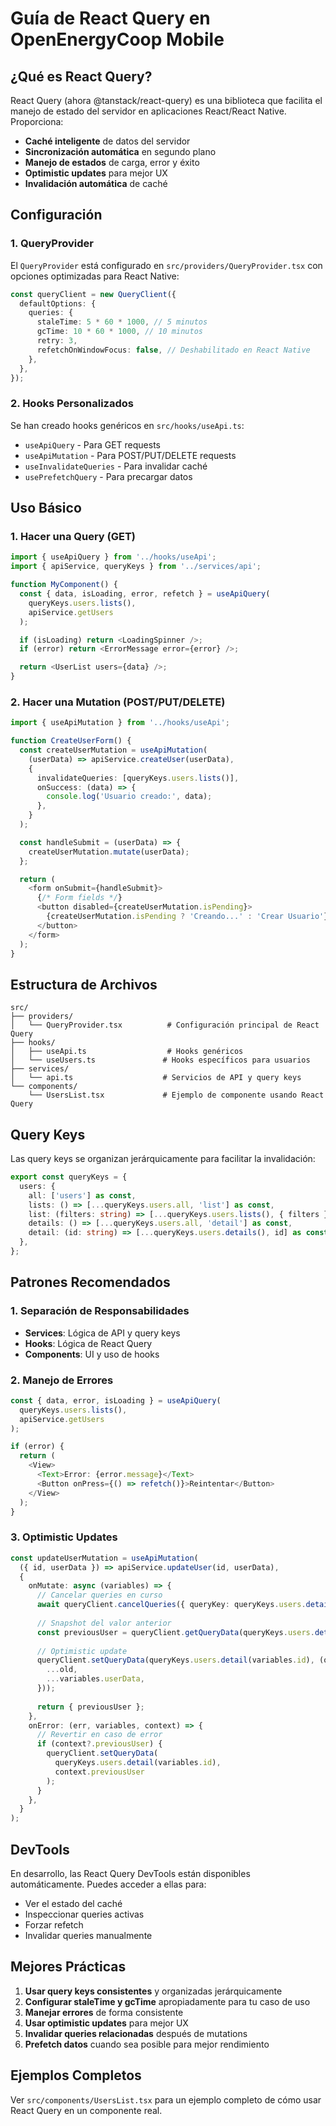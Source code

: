 # Guía de React Query en OpenEnergyCoop Mobile

## ¿Qué es React Query?

React Query (ahora @tanstack/react-query) es una biblioteca que facilita el manejo de estado del servidor en aplicaciones React/React Native. Proporciona:

- **Caché inteligente** de datos del servidor
- **Sincronización automática** en segundo plano
- **Manejo de estados** de carga, error y éxito
- **Optimistic updates** para mejor UX
- **Invalidación automática** de caché

## Configuración

### 1. QueryProvider

El `QueryProvider` está configurado en `src/providers/QueryProvider.tsx` con opciones optimizadas para React Native:

```typescript
const queryClient = new QueryClient({
  defaultOptions: {
    queries: {
      staleTime: 5 * 60 * 1000, // 5 minutos
      gcTime: 10 * 60 * 1000, // 10 minutos
      retry: 3,
      refetchOnWindowFocus: false, // Deshabilitado en React Native
    },
  },
});
```

### 2. Hooks Personalizados

Se han creado hooks genéricos en `src/hooks/useApi.ts`:

- `useApiQuery` - Para GET requests
- `useApiMutation` - Para POST/PUT/DELETE requests
- `useInvalidateQueries` - Para invalidar caché
- `usePrefetchQuery` - Para precargar datos

## Uso Básico

### 1. Hacer una Query (GET)

```typescript
import { useApiQuery } from '../hooks/useApi';
import { apiService, queryKeys } from '../services/api';

function MyComponent() {
  const { data, isLoading, error, refetch } = useApiQuery(
    queryKeys.users.lists(),
    apiService.getUsers
  );

  if (isLoading) return <LoadingSpinner />;
  if (error) return <ErrorMessage error={error} />;

  return <UserList users={data} />;
}
```

### 2. Hacer una Mutation (POST/PUT/DELETE)

```typescript
import { useApiMutation } from '../hooks/useApi';

function CreateUserForm() {
  const createUserMutation = useApiMutation(
    (userData) => apiService.createUser(userData),
    {
      invalidateQueries: [queryKeys.users.lists()],
      onSuccess: (data) => {
        console.log('Usuario creado:', data);
      },
    }
  );

  const handleSubmit = (userData) => {
    createUserMutation.mutate(userData);
  };

  return (
    <form onSubmit={handleSubmit}>
      {/* Form fields */}
      <button disabled={createUserMutation.isPending}>
        {createUserMutation.isPending ? 'Creando...' : 'Crear Usuario'}
      </button>
    </form>
  );
}
```

## Estructura de Archivos

```
src/
├── providers/
│   └── QueryProvider.tsx          # Configuración principal de React Query
├── hooks/
│   ├── useApi.ts                  # Hooks genéricos
│   └── useUsers.ts               # Hooks específicos para usuarios
├── services/
│   └── api.ts                    # Servicios de API y query keys
└── components/
    └── UsersList.tsx             # Ejemplo de componente usando React Query
```

## Query Keys

Las query keys se organizan jerárquicamente para facilitar la invalidación:

```typescript
export const queryKeys = {
  users: {
    all: ['users'] as const,
    lists: () => [...queryKeys.users.all, 'list'] as const,
    list: (filters: string) => [...queryKeys.users.lists(), { filters }] as const,
    details: () => [...queryKeys.users.all, 'detail'] as const,
    detail: (id: string) => [...queryKeys.users.details(), id] as const,
  },
};
```

## Patrones Recomendados

### 1. Separación de Responsabilidades

- **Services**: Lógica de API y query keys
- **Hooks**: Lógica de React Query
- **Components**: UI y uso de hooks

### 2. Manejo de Errores

```typescript
const { data, error, isLoading } = useApiQuery(
  queryKeys.users.lists(),
  apiService.getUsers
);

if (error) {
  return (
    <View>
      <Text>Error: {error.message}</Text>
      <Button onPress={() => refetch()}>Reintentar</Button>
    </View>
  );
}
```

### 3. Optimistic Updates

```typescript
const updateUserMutation = useApiMutation(
  ({ id, userData }) => apiService.updateUser(id, userData),
  {
    onMutate: async (variables) => {
      // Cancelar queries en curso
      await queryClient.cancelQueries({ queryKey: queryKeys.users.detail(variables.id) });
      
      // Snapshot del valor anterior
      const previousUser = queryClient.getQueryData(queryKeys.users.detail(variables.id));
      
      // Optimistic update
      queryClient.setQueryData(queryKeys.users.detail(variables.id), (old) => ({
        ...old,
        ...variables.userData,
      }));
      
      return { previousUser };
    },
    onError: (err, variables, context) => {
      // Revertir en caso de error
      if (context?.previousUser) {
        queryClient.setQueryData(
          queryKeys.users.detail(variables.id),
          context.previousUser
        );
      }
    },
  }
);
```

## DevTools

En desarrollo, las React Query DevTools están disponibles automáticamente. Puedes acceder a ellas para:

- Ver el estado del caché
- Inspeccionar queries activas
- Forzar refetch
- Invalidar queries manualmente

## Mejores Prácticas

1. **Usar query keys consistentes** y organizadas jerárquicamente
2. **Configurar staleTime y gcTime** apropiadamente para tu caso de uso
3. **Manejar errores** de forma consistente
4. **Usar optimistic updates** para mejor UX
5. **Invalidar queries relacionadas** después de mutations
6. **Prefetch datos** cuando sea posible para mejor rendimiento

## Ejemplos Completos

Ver `src/components/UsersList.tsx` para un ejemplo completo de cómo usar React Query en un componente real.
